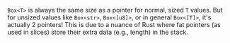 `Box<T>` is always the same size as a pointer for normal, sized `T` values.
But for unsized values like `Box<str>`, `Box<[u8]>`, or in general `Box<[T]>`, it's actually 2 pointers!
This is due to a nuance of Rust where fat pointers (as used in slices) store their extra data (e.g., length) in the stack.
